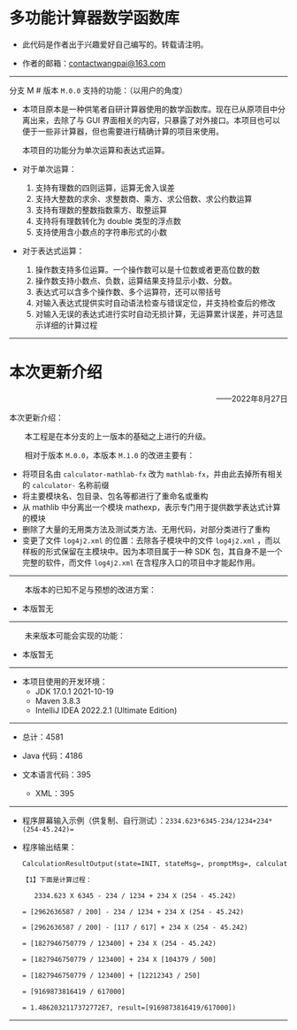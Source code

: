 # 多功能计算器数学函数库

* 此代码是作者出于兴趣爱好自己编写的。转载请注明。

* 作者的邮箱：contactwangpai@163.com

---

分支 M # 版本 ` M.0.0 ` 支持的功能：（以用户的角度）

* 本项目原本是一种供笔者自研计算器使用的数学函数库。现在已从原项目中分离出来，去除了与 GUI 界面相关的内容，只暴露了对外接口。本项目也可以便于一些非计算器，但也需要进行精确计算的项目来使用。

  本项目的功能分为单次运算和表达式运算。

* 对于单次运算：
  1. 支持有理数的四则运算，运算无舍入误差
  2. 支持大整数的求余、求整数商、乘方、求公倍数、求公约数运算
  3. 支持有理数的整数指数乘方、取整运算
  4. 支持将有理数转化为 double 类型的浮点数
  5. 支持使用含小数点的字符串形式的小数
  
* 对于表达式运算：
  1. 操作数支持多位运算。一个操作数可以是十位数或者更高位数的数
  2. 操作数支持小数点、负数，运算结果支持显示小数、分数。
  3. 表达式可以含多个操作数、多个运算符，还可以带括号
  4. 对输入表达式提供实时自动语法检查与错误定位，并支持检查后的修改
  5. 对输入无误的表达式进行实时自动无损计算，无运算累计误差，并可选显示详细的计算过程

---

# 本次更新介绍

<p align="right">——2022年8月27日</p>

本次更新介绍：

&emsp;&emsp;本工程是在本分支的上一版本的基础之上进行的升级。

&emsp;&emsp;相对于版本 `M.0.0`，本版本 `M.1.0` 的改进主要有：

* 将项目名由 `calculator-mathlab-fx` 改为 `mathlab-fx`，并由此去掉所有相关的 `calculator-` 名称前缀
* 将主要模块名、包目录、包名等都进行了重命名或重构
* 从 mathlib 中分离出一个模块 mathexp，表示专门用于提供数学表达式计算的模块
* 删除了大量的无用类方法及测试类方法、无用代码，对部分类进行了重构
* 变更了文件 `log4j2.xml` 的位置：去除各子模块中的文件 `log4j2.xml` ，而以样板的形式保留在主模块中。因为本项目属于一种 SDK 包，其自身不是一个完整的软件，而文件 `log4j2.xml` 在含程序入口的项目中才能起作用。

---

&emsp;&emsp;本版本的已知不足与预想的改进方案：

* 本版暂无

---

&emsp;&emsp;未来版本可能会实现的功能：

* 本版暂无

---

* 本项目使用的开发环境：
  - JDK 17.0.1 2021-10-19
  - Maven 3.8.3
  - IntelliJ IDEA 2022.2.1 (Ultimate Edition)

---

* 总计：4581

* Java 代码：4186

* 文本语言代码：395

  - XML：395

---

* 程序屏幕输入示例（供复制、自行测试）：`2334.623*6345-234/1234+234*(254-45.242)=`

* 程序输出结果：

  ```txt
  CalculationResultOutput(state=INIT, stateMsg=, promptMsg=, calculationProcess=----------------------
  
  【1】下面是计算过程：
  
     2334.623 X 6345 - 234 / 1234 + 234 X (254 - 45.242)
  
  = [2962636587 / 200] - 234 / 1234 + 234 X (254 - 45.242)
  
  = [2962636587 / 200] - [117 / 617] + 234 X (254 - 45.242)
  
  = [1827946750779 / 123400] + 234 X (254 - 45.242)
  
  = [1827946750779 / 123400] + 234 X [104379 / 500]
  
  = [1827946750779 / 123400] + [12212343 / 250]
  
  = [9169873816419 / 617000]
  
  = 1.4862032117372772E7, result=[9169873816419/617000])
  ```

---
